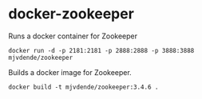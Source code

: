 docker-zookeeper
================

Runs a docker container for Zookeeper

```docker run -d -p 2181:2181 -p 2888:2888 -p 3888:3888 mjvdende/zookeeper```

Builds a docker image for Zookeeper.

```docker build -t mjvdende/zookeeper:3.4.6 .```
